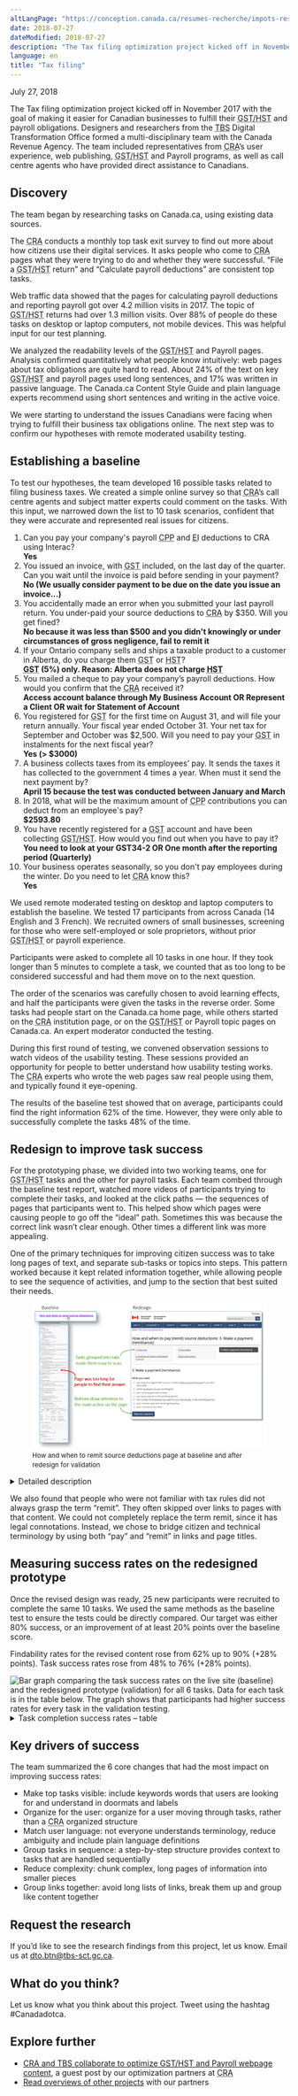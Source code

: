```yaml
---
altLangPage: "https://conception.canada.ca/resumes-recherche/impots-resume-recherche.html"
date: 2018-07-27
dateModified: 2018-07-27
description: "The Tax filing optimization project kicked off in November 2017 with the goal of making it easier for Canadian businesses to fulfill their Goods and Services Tax (GST), Harmonized Sales Tax (HST) and payroll obligations."
language: en
title: "Tax filing"
---
```

<p class="post-meta">July 27, 2018</p>
<p>The Tax filing optimization project kicked off in November 2017 with the goal of making it easier for Canadian businesses to fulfill their <abbr title="Goods and Services Tax/Harmonized Sales Tax">GST/HST</abbr> and payroll obligations. Designers and researchers from the <abbr title="Treasury Board of Canada Secretariat">TBS</abbr> Digital Transformation Office formed a multi-disciplinary team with the Canada Revenue Agency. The team included representatives from <abbr title="Canada Revenue Agency">CRA</abbr>’s user experience, web publishing, <abbr title="Goods and Services Tax/Harmonized Sales Tax">GST/HST</abbr> and Payroll programs, as well as call centre agents who have provided direct assistance to Canadians. </p>
<h2>Discovery</h2>
<p>The team began by researching tasks on Canada.ca, using existing data sources.</p>
<p>The <abbr title="Canada Revenue Agency">CRA</abbr> conducts a monthly top task exit survey to find out more about how citizens use their digital services. It asks people who come to <abbr title="Canada Revenue Agency">CRA</abbr> pages what they were trying to do and whether they were successful. “File a <abbr title="Goods and Services Tax/Harmonized Sales Tax">GST/HST</abbr> return” and “Calculate payroll deductions” are consistent top tasks. </p>
<p>Web traffic data showed that the pages for calculating payroll deductions and reporting payroll got over 4.2 million visits in 2017. The topic of <abbr title="Goods and Services Tax/Harmonized Sales Tax">GST/HST</abbr> returns had over 1.3 million visits. Over 88% of people do these tasks on desktop or laptop computers, not mobile devices. This was helpful input for our test planning.</p>
<p>We analyzed the readability levels of the <abbr title="Goods and Services Tax/Harmonized Sales Tax">GST/HST</abbr> and Payroll pages. Analysis confirmed quantitatively what people know intuitively: web pages about tax obligations are quite hard to read. About 24% of the text on key <abbr title="Goods and Services Tax/Harmonized Sales Tax">GST/HST</abbr> and payroll pages used long sentences, and 17% was written in passive language. The Canada.ca Content Style Guide and plain language experts recommend using short sentences and writing in the active voice. </p>
<p>We were starting to understand the issues Canadians were facing when trying to fulfill their business tax obligations online. The next step was to confirm our hypotheses with remote moderated usability testing. </p>
<h2>Establishing a baseline</h2>
<p>To test our hypotheses, the team developed 16 possible tasks related to filing business taxes. We created a simple online survey so that <abbr title="Canada Revenue Agency">CRA</abbr>’s call centre agents and subject matter experts could comment on the tasks. With this input, we narrowed down the list to 10 task scenarios, confident that they were accurate and represented real issues for citizens. </p>
<ol>
  <li>Can you pay your company's payroll <abbr title="Canada Pension Plan">CPP</abbr> and <abbr title="Employment Insurance">EI</abbr> deductions to CRA using Interac?<br>
    <b>Yes</b></li>
  <li class="li-sp">You issued an invoice, with <abbr title="Goods and Services Tax">GST</abbr> included, on the last day of the quarter. Can you wait until the invoice is paid before sending in your payment?<br>
    <b>No (We usually consider payment to be due on the date you issue an invoice...)</b></li>
  <li class="li-sp">You accidentally made an error when you submitted your last payroll return. You under-paid your source deductions to <abbr title="Canada Revenue Agency">CRA</abbr> by $350. Will you get fined?<br>
    <b>No because it was less than $500 and you didn't knowingly or under circumstances of gross negligence, fail to remit it</b></li>
  <li class="li-sp">If your Ontario company sells and ships a taxable product to a customer in Alberta, do you charge them <abbr title="Goods and Services Tax">GST</abbr> or <abbr title="Harmonized Sales Tax">HST</abbr>?<br>
    <b><abbr title="Goods and Services Tax">GST</abbr> (5%) only. Reason: Alberta does not charge <abbr title="Harmonized Sales Tax">HST</abbr></b></li>
  <li class="li-sp">You mailed a cheque to pay your company’s payroll deductions. How would you confirm that the <abbr title="Canada Revenue Agency">CRA</abbr> received it?<br>
    <b>Access account balance through My Business Account OR Represent a Client OR wait for Statement of Account</b></li>
  <li class="li-sp"> You registered for <abbr title="Goods and Services Tax">GST</abbr> for the first time on August 31, and will file your return annually. Your fiscal year ended October 31. Your net tax for September and October was $2,500. Will you need to pay your <abbr title="Goods and Services Tax">GST</abbr> in instalments for the next fiscal year?<br>
    <b>Yes (&gt; $3000)</b></li>
  <li class="li-sp"> A business collects taxes from its employees’ pay. It sends the taxes it has collected to the government 4 times a year. When must it send the next payment by?<br>
    <b>April 15 because the test was conducted between January and March</b></li>
  <li class="li-sp">In 2018, what will be the maximum amount of <abbr title="Canada Pension Plan">CPP</abbr> contributions you can deduct from an employee's pay?<br>
    <b>$2593.80</b></li>
  <li class="li-sp">You have recently registered for a <abbr title="Goods and Services Tax">GST</abbr> account and have been collecting <abbr title="Goods and Services Tax/Harmonized Sales Tax">GST/HST</abbr>. How would you find out when you have to pay it?<br>
    <b>You need to look at your GST34-2 OR One month after the reporting period (Quarterly)</b></li>
  <li class="li-sp">Your business operates seasonally, so you don't pay employees during the winter. Do you need to let <abbr title="Canada Revenue Agency">CRA</abbr> know this?<br>
    <b>Yes</b></li>
</ol>
<p>We used remote moderated testing on desktop and laptop computers to establish the baseline. We tested 17 participants from across Canada (14 English and 3 French). We recruited owners of small businesses, screening for those who were self-employed or sole proprietors, without prior <abbr title="Goods and Services Tax/Harmonized Sales Tax">GST/HST</abbr> or payroll experience.</p>
<p>Participants were asked to complete all 10 tasks in one hour. If they took longer than 5 minutes to complete a task, we counted that as too long to be considered successful and had them move on to the next question.</p>
<p>The order of the scenarios was carefully chosen to avoid learning effects, and half the participants were given the tasks in the reverse order. Some tasks had people start on the Canada.ca home page, while others started on the <abbr title="Canada Revenue Agency">CRA</abbr> institution page, or on the <abbr title="Goods and Services Tax/Harmonized Sales Tax">GST/HST</abbr> or Payroll topic pages on Canada.ca. An expert moderator conducted the testing.</p>
<p>During this first round of testing, we convened observation sessions to watch videos of the usability testing. These sessions provided an opportunity for people to better understand how usability testing works. The <abbr title="Canada Revenue Agency">CRA</abbr> experts who wrote the web pages saw real people using them, and typically found it eye-opening.</p>
<p>The results of the baseline test showed that on average, participants could find the right information 62% of the time. However, they were only able to successfully complete the tasks 48% of the time. </p>
<h2>Redesign to improve task success</h2>
<p>For the prototyping phase, we divided into two working teams, one for <abbr title="Goods and Services Tax/Harmonized Sales Tax">GST/HST</abbr> tasks and the other for payroll tasks. Each team combed through the baseline test report, watched more videos of participants trying to complete their tasks, and looked at the click paths — the sequences of pages that participants went to. This helped show which pages were causing people to go off the “ideal” path. Sometimes this was because the correct link wasn’t clear enough. Other times a different link was more appealing. </p>
<p>One of the primary techniques for improving citizen success was to take long pages of text, and separate sub-tasks or topics into steps. This pattern worked because it kept related information together, while allowing people to see the sequence of activities, and jump to the section that best suited their needs. </p>
<div>
  <figure> <img class="img-responsive" alt="Web screen capture showing the “How and when to remit source deductions” page before and after redesign. Detailed description follows." src="/research-summaries/images/beforeafter-sourcedeductions.jpg"/>
    <figcaption><small>How and when to remit source deductions page at baseline and after redesign for validation </small></figcaption>
  </figure>
</div>
<div class="col-md-8 row">
  <details>
    <summary> Detailed description </summary>
    <p>Two webpages are shown side by side. The page on the left is labelled "Baseline" and shows that the “How and when to remit source deductions” webpage on Canada.ca was extremely long when the project started.  An arrow points to the webpage with the annotation "Page was too long for people to find their answer."</p>
    <p>The page on the right is labelled "Redesign” and shows the “How and when to pay (remit) source deductions” page with 5 steps: 1. Overview, 2. Due dates, 3. Make a payment (remittance) 4. Confirm payment (remittance) received and More information.  An arrow points to the steps with the annotation "Tasks grouped into steps made them easy to scan." </p>
    <p>The image shows the much simpler and shorter content of tab 3. Make a payment (remittance). At the bottom of the page is a button with the text “Make your payment”. An arrow points to the button with the annotation "Buttons draw attention to the main action on the page."</p>
  </details>
  <p>We also found that people who were not familiar with tax rules did not always grasp the term “remit”. They often skipped over links to pages with that content. We could not completely replace the term remit, since it has legal connotations. Instead, we chose to bridge citizen and technical terminology by using both “pay” and “remit” in links and page titles.</p>
  <h2>Measuring success rates on the redesigned prototype</h2>
  <p>Once the revised design was ready, 25 new participants were recruited to complete the same 10 tasks. We used the same methods as the baseline test to ensure the tests could be directly compared. Our target was either 80% success, or an improvement of at least 20% points over the baseline score. </p>
  <p>Findability rates for the revised content rose from 62% up to 90% (+28% points). Task success rates rose from 48% to 76% (+28% points).</p>
</div>
<div><img class="img-responsive hidden-sm hidden-xs" alt="Bar graph comparing the task success rates on the live site (baseline) and the redesigned prototype (validation) for all 6 tasks. Data for each task is in the table below. The graph shows that participants had higher success rates for every task in the validation testing." src="../images/taxes-impots/CRA-TF-task-success-chart.jpg"/></div>
<div class="row col-md-8">
  <details>
    <summary> Task completion success rates – table </summary>
    <p>Baseline measurement at start of project, validation on prototype redesigned by project team.</p>
    <div class="table-bravo">
      <table class="table table-bordered">
        <thead>
          <tr>
            <th scope="col">Task</th>
            <th scope="col">Baseline</th>
            <th scope="col">Validation</th>
          </tr>
        </thead>
        <tbody>
          <tr>
            <td>1. Payroll: Pay deductions by Interac</td>
            <td  >59%</td>
            <td>73%</td>
          </tr>
          <tr>
            <td>2. <abbr title="Goods and Services Tax">GST</abbr>: Invoice date</td>
            <td  >41%</td>
            <td>78%</td>
          </tr>
          <tr>
            <td>3. Payroll: Remittance error – fine</td>
            <td  >14%</td>
            <td>42%</td>
          </tr>
          <tr>
            <td>4. <abbr title="Goods and Services Tax">GST</abbr>: Place of supply</td>
            <td  >27%</td>
            <td>67%</td>
          </tr>
          <tr>
            <td>5. Payroll: Confirm cheque received</td>
            <td  >29%</td>
            <td>83%</td>
          </tr>
          <tr>
            <td>6. <abbr title="Goods and Services Tax">GST</abbr>: Instalments </td>
            <td  >24%</td>
            <td>60%</td>
          </tr>
          <tr>
            <td>7. Payroll: When to remit </td>
            <td  >76%</td>
            <td>96%</td>
          </tr>
          <tr>
            <td>8. Payroll: Max <abbr title="Canada Pension Plan">CPP</abbr> contributions </td>
            <td  >80%</td>
            <td>83%</td>
          </tr>
          <tr>
            <td>9. <abbr title="Goods and Services Tax">GST</abbr>: Remit date (first time) </td>
            <td  >82%</td>
            <td>74%</td>
          </tr>
          <tr>
            <td>10. Payroll: Nil remittances </td>
            <td  >47%</td>
            <td>100%</td>
          </tr>
        </tbody>
      </table>
    </div>
    <p>42 total participants </p>
  </details>
</div>
<h2>Key drivers of success</h2>
<p>The team summarized the 6 core changes that had the most impact on improving success rates: </p>
<ul>
  <li>Make top tasks visible: include keywords words that users are looking for and understand in doormats and labels</li>
  <li>Organize for the user: organize for a user moving through tasks, rather than a <abbr title="Canada Revenue Agency">CRA</abbr> organized structure</li>
  <li>Match user language: not everyone understands terminology, reduce ambiguity and include plain language definitions </li>
  <li>Group tasks in sequence: a step-by-step structure provides context to tasks that are handled sequentially</li>
  <li>Reduce complexity: chunk complex, long pages of information into smaller pieces</li>
  <li>Group links together: avoid long lists of links, break them up and group like content together</li>
</ul>
<h2>Request the research </h2>
<p>If you’d like to see the research findings from this project, let us know. Email us at <a href="mailto:dto.btn@tbs-sct.gc.ca">dto.btn@tbs-sct.gc.ca</a>.</p>
<h2>What do you think? </h2>
<p>Let us know what you think about this project. Tweet using the hashtag #Canadadotca.</p>
<h2>Explore further </h2>
<ul>
  <li><a href="https://canada-ca.github.io/blog-dto/2018/08/16/collab-gsthst-payroll.html">CRA and TBS collaborate to optimize GST/HST and Payroll webpage content</a>, a guest post by our optimization partners at <abbr title="Canada Revenue Agency">CRA</abbr></li>
  <li><a href="https://blog.canada.ca/pages/project-overview.html">Read overviews of other projects</a> with our partners</li>
</ul>
